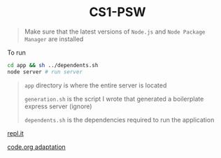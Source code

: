 <p align="center">
  <h1 align="center">CS1-PSW</h1>
</p>

> Make sure that the latest versions of `Node.js` and `Node Package Manager` are installed

To run
```bash
cd app && sh ../dependents.sh
node server # run server
```

> `app` directory is where the entire server is located
>
> `generation.sh` is the script I wrote that generated a boilerplate express server (ignore)
>
> `dependents.sh` is the dependencies required to run the application


[repl.it](https://www.replit.com/@Reference-Code/cs1-psw)

[code.org adaptation](https://www.ihaventgotthelink.yet)
